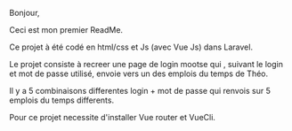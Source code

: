 
Bonjour, 

Ceci est mon premier ReadMe. 

Ce projet à été codé en html/css et Js (avec Vue Js) dans Laravel. 

Le projet consiste à recreer une page de login mootse qui , suivant le login et mot de passe utilisé, envoie vers un des emplois du temps de Théo. 

Il y a 5 combinaisons differentes login + mot de passe qui renvois sur 5 emplois du temps differents.


Pour ce projet necessite d'installer Vue router et VueCli. 




